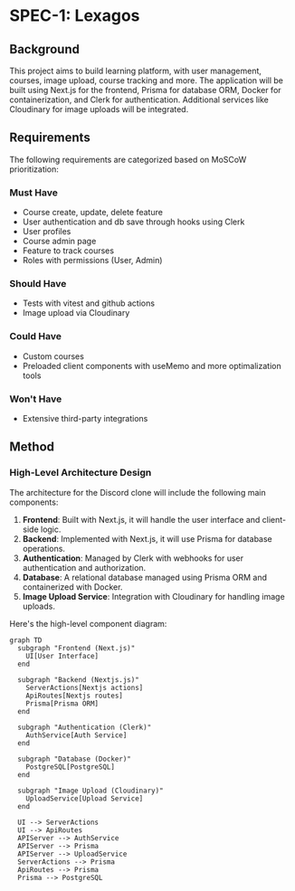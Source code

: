 # SPEC-1: Lexagos

## Background

This project aims to build learning platform, with user management, courses, image upload, course tracking and more.
The application will be built using Next.js for the frontend, Prisma for database ORM, Docker for containerization,
and Clerk for authentication. Additional services like Cloudinary for image uploads will be integrated.

## Requirements

The following requirements are categorized based on MoSCoW prioritization:

### Must Have

- Course create, update, delete feature
- User authentication and db save through hooks using Clerk
- User profiles
- Course admin page
- Feature to track courses
- Roles with permissions (User, Admin)

### Should Have

- Tests with vitest and github actions
- Image upload via Cloudinary

### Could Have

- Custom courses
- Preloaded client components with useMemo and more optimalization tools

### Won't Have

- Extensive third-party integrations

## Method

### High-Level Architecture Design

The architecture for the Discord clone will include the following main components:

1. **Frontend**: Built with Next.js, it will handle the user interface and client-side logic.
2. **Backend**: Implemented with Next.js, it will use Prisma for database operations.
3. **Authentication**: Managed by Clerk with webhooks for user authentication and authorization.
4. **Database**: A relational database managed using Prisma ORM and containerized with Docker.
5. **Image Upload Service**: Integration with Cloudinary for handling image uploads.

Here's the high-level component diagram:

```mermaid
graph TD
  subgraph "Frontend (Next.js)"
    UI[User Interface]
  end

  subgraph "Backend (Nextjs.js)"
    ServerActions[Nextjs actions]
    ApiRoutes[Nextjs routes]
    Prisma[Prisma ORM]
  end

  subgraph "Authentication (Clerk)"
    AuthService[Auth Service]
  end

  subgraph "Database (Docker)"
    PostgreSQL[PostgreSQL]
  end

  subgraph "Image Upload (Cloudinary)"
    UploadService[Upload Service]
  end

  UI --> ServerActions
  UI --> ApiRoutes
  APIServer --> AuthService
  APIServer --> Prisma
  APIServer --> UploadService
  ServerActions --> Prisma
  ApiRoutes --> Prisma
  Prisma --> PostgreSQL
```
